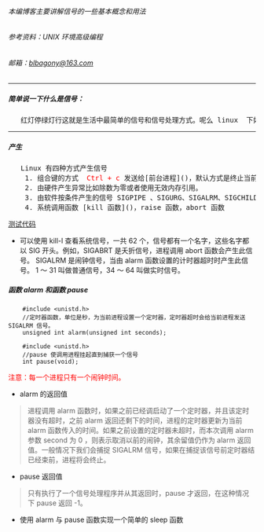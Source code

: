 ###### 本编博客主要讲解信号的一些基本概念和用法
###### 参考资料：UNIX 环境高级编程
###### 邮箱：blbagony@163.com

---
##### 简单说一下什么是信号：
<pre>	红灯停绿灯行这就是生活中最简单的信号和信号处理方式。呢么 linux	下如何产生信号，以及如何处理？
</pre>

---
##### 产生
<pre>	Linux 有四种方式产生信号
	1. 组合键的方式 <font color = red> Ctrl + c </font>发送给[前台进程]()，默认方式是终止当前进程；<font color = red> Ctrl + \ </font>  产生 [core]()文件，可以用 [gdb]() 调试；Ctrl + z 将前台进程变成后台进程。
	2. 由硬件产生异常比如除数为零或者使用无效内存引用。
	3. 由软件按条件产生的信号 SIGPIPE 、SIGURG、SIGALRM、SIGCHILD ...
	4. 系统调用函数 [kill 函数]()，raise 函数，abort 函数
</pre>
[测试代码]()

- 可以使用 kill-l 查看系统信号，一共 62 个，信号都有一个名字，这些名字都以 SIG 开头。例如，SIGABRT 是夭折信号，进程调用 abort 函数会产生此信号。 SIGALRM 是闹钟信号，当由 alarm 函数设置的计时器超时时产生此信号。 1 ～ 31 叫做普通信号，34 ～ 64 叫做实时信号。

##### 函数 alarm 和函数 pause
```
	#include <unistd.h>
	//定时器函数，单位是秒，为当前进程设置一个定时器，定时器超时会给当前进程发送 SIGALRM 信号。
	unsigned int alarm(unsigned int seconds);

	#include <unistd.h>
	//pause 使调用进程挂起直到捕获一个信号       
	int pause(void);
```
<font color = red>注意：每一个进程只有一个闹钟时间。</font>

- alarm 的返回值 
>进程调用 alarm 函数时，如果之前已经调启动了一个定时器，并且该定时器没有超时，之前 alarm 返回还剩下的时间，进程的定时器更新为当前 alarm 函数传入的时间。如果之前设置的定时器未超时，而本次调用 alarm 参数 second 为 0 ，则表示取消以前的闹钟，其余留值仍作为 alarm 返回值。一般情况下我们会捕捉 SIGALRM 信号，如果在捕捉该信号前定时器结已经束前，进程将会终止。</pre>

- pause 返回值
>只有执行了一个信号处理程序并从其返回时，pause 才返回，在这种情况下 pause 返回 -1。

- 使用 alarm 与 pause 函数实现一个简单的 sleep 函数
